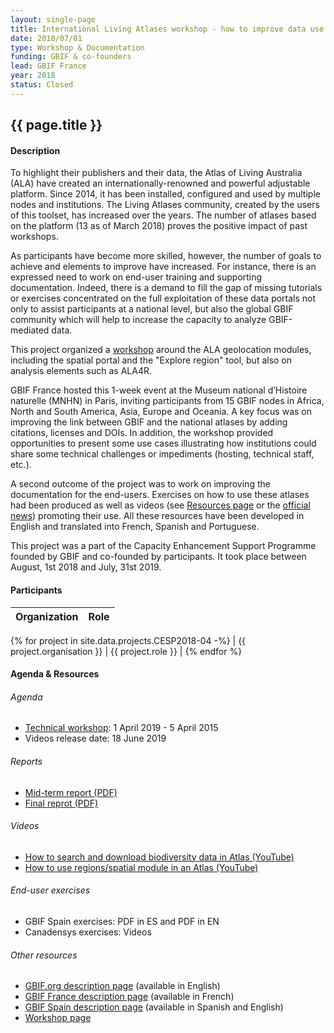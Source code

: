 ```yaml
---
layout: single-page
title: International Living Atlases workshop - how to improve data use with Atlas of Living Australia modules
date: 2018/07/01
type: Workshop & Documentation
funding: GBIF & co-founders
lead: GBIF France
year: 2018
status: Closed
---
```


## {{ page.title }}

#### Description 
To highlight their publishers and their data, the Atlas of Living Australia (ALA) have created an internationally-renowned and powerful adjustable platform. Since 2014, it has been installed, configured and used by multiple nodes and institutions. The Living Atlases community, created by the users of this toolset, has increased over the years. The number of atlases based on the platform (13 as of March 2018) proves the positive impact of past workshops.

As participants have become more skilled, however, the number of goals to achieve and elements to improve have increased. For instance, there is an expressed need to work on end-user training and supporting documentation. Indeed, there is a demand to fill the gap of missing tutorials or exercises concentrated on the full exploitation of these data portals not only to assist participants at a national level, but also the global GBIF community which will help to increase the capacity to analyze GBIF-mediated data.

This project organized a [workshop](/events/workshop-2019.html) around the ALA geolocation modules, including the spatial portal and the "Explore region" tool, but also on analysis elements such as ALA4R. 

GBIF France hosted this 1-week event at the Museum national d’Histoire naturelle (MNHN) in Paris, inviting participants from 15 GBIF nodes in Africa, North and South America, Asia, Europe and Oceania. A key focus was on improving the link between GBIF and the national atlases by adding citations, licenses and DOIs. In addition, the workshop provided opportunities to present some use cases illustrating how institutions could share some technical challenges or impediments (hosting, technical staff, etc.).

A second outcome of the project was to work on improving the documentation for the end-users. Exercises on how to use these atlases had been produced as well as videos (see [Resources page](/resources/) or the [official news](/news/2019/10/14/Strengthening-the-Living-Atlases-Community-of-Practice)) promoting their use. All these resources have been developed in English and translated into French, Spanish and Portuguese.

This project was a part of the Capacity Enhancement Support Programme founded by GBIF and co-founded by participants. It took place between August, 1st 2018 and July, 31st 2019. 

#### Participants 


| Organization | Role |
|--------------|------|
{% for project in site.data.projects.CESP2018-04 -%}
| {{ project.organisation }}  | {{ project.role }} |
{% endfor %}



#### Agenda & Resources 

###### Agenda
- [Technical workshop](/events/workshop-2019): 1 April 2019 - 5 April 2015
- Videos release date: 18 June 2019

###### Reports
- [Mid-term report (PDF)](https://assets.ctfassets.net/uo17ejk9rkwj/6Csly78lskmDgP5kuzq17F/640034ed4f60bd8469620cddcce1c6d1/CESP2018-004_Mid-term_activity_report_received20190228_APPROVED.pdf)
- [Final reprot (PDF)](https://assets.ctfassets.net/uo17ejk9rkwj/23hyCseA9saOepdU4ihNjG/e17413551c4db15d3cd6c320f0a5ac01/CESP2018-004_Final_Report_WEB.pdf)

###### Videos
- [How to search and download biodiversity data in Atlas (YouTube)](https://www.youtube.com/watch?v=pEUp1B1pRxw)
- [How to use regions/spatial module in an Atlas (YouTube)](https://www.youtube.com/watch?v=Uo64PUNuxXs)

###### End-user exercises
- GBIF Spain exercises: PDF in ES and PDF in EN
- Canadensys exercises: Videos

###### Other resources
- [GBIF.org description page](https://www.gbif.org/project/6AxerPwlnacq6S28iK0Gki/international-living-atlases-workshop-how-to-improve-data-use-with-atlas-of-living-australia-modules) (available in English)
- [GBIF France description page](http://www.gbif.fr/content/atelier-international-living-atlases-comment-ameliorer-lutilisation-des-donnees-avec-les) (available in French)
- [GBIF Spain description page](https://www.gbif.es/proyecto/taller-internacional-sobre-living-atlases-como-mejorar-el-uso-de-datos-con-los-modulos-del-atlas-of-living-australia-ala/) (available in Spanish and English)
- [Workshop page](/events/workshop-2019)

